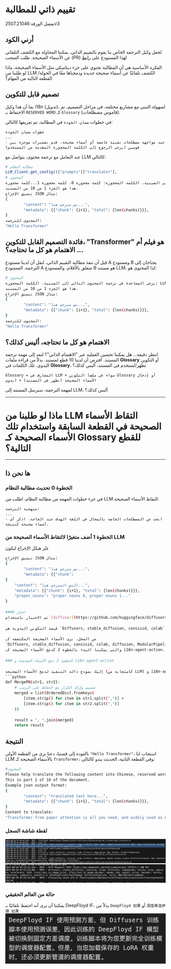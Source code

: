 # تقييم ذاتي للمطالبة

بفضل الورقة 2507.21046v3

## أرني الكود

لجعل وكيل الترجمة الخاص بنا يقوم بالتقييم الذاتي، يمكننا المحاولة مع الكشف التلقائي عن الأسماء الصحيحة.
طلب السحب (PR) لهذا المستودع على [رابط](https://github.com/SamYuan1990/i18n-agent-action/pull/53)

الفكرة الأساسية هي أن المطالبة تحتوي على جزء ديناميكي مثل الأسماء الصحيحة، ماذا لو طلبنا من LLM الكشف تلقائيًا عن أسماء صحيحة جديدة ودمجناها معًا في الجولة/القطعة التالية من المهام؟

## تصميم قابل للتكوين

بما أن هذا وكيل i18n (تدويل)، لسهولة التبني مع مشاريع مختلفة، في مراحل التصميم، تم الاحتفاظ بـ `RESERVED WORD` كـ `Glossary` (قاموس مصطلحات).

في خطوات `ضمان الجودة` في المطالبة، تم تعريفها كالتالي:
```
خطوات ضمان الجودة
...
- عند مواجهة مصطلحات تقنية غامضة أو أسماء صحيحة، قدم تفسيرات موجزة بين قوسين (يرجى الرجوع إلى الكلمة المحجوزة المقدمة من المستخدم)
```

عند التعامل مع ترجمة محتوى، يتواصل مع LLM كالتالي:
```bash
# مطالبة النظام
LLM_Client.get_config()["prompts"]["translator"],
# المحتوى
يرجى المساعدة في ترجمة المحتوى التالي إلى الصينية، الكلمة المحجوزة: كلمة محجوزة 0، كلمة محجوزة 1...كلمة محجوزة n باللغة الإنجليزية.
هذا هو الجزء 1 من 10 من المستند.
تنسيق الإخراج JSON مثال:
{
        "content": "نص مترجم هنا...",
        "metadata": {{"chunk": {i+1}, "total": {len(chunks)}}},
}
المحتوى للترجمة:
"Hello Transformer"
```

## فائدة التصميم القابل للتكوين، "Transformer" هو فيلم أم ... الاهتمام هو كل ما تحتاجه؟

قبل أن ننفذ مطالبة التقييم الذاتي، لنقل أن لدينا مستودع A ومستودع B يحتاجان إلى الترجمة.
المستودع A متعلق بالأفلام، والمستودع B هو مستند LLM، لذا المحتوى هو:

```bash
# المحتوى
يرجى المساعدة في ترجمة المحتوى التالي إلى الصينية، الكلمة المحجوزة: LLM باللغة الإنجليزية.
هذا هو الجزء 1 من 10 من المستند.
تنسيق الإخراج JSON مثال:
{
        "content": "نص مترجم هنا...",
        "metadata": {{"chunk": {i+1}, "total": {len(chunks)}}},
}
المحتوى للترجمة:
"Hello Transformer"
```

## الاهتمام هو كل ما تحتاجه، أليس كذلك؟

انتظر دقيقة... هل يمكننا تحسين العملية عبر "الاهتمام الذاتي"؟
لنعد إلى مهمة ترجمة المستند. افترض أن لدينا 10 قطع لمستند.
بدلاً من قراءة ملفات **Glossary** أو التكوين اليدوي.
تلك الكلمات في **Glossary**، تظهر/تُستخدم في المستند، أليس كذلك؟

```
Glossary = المعارف في LLM + التكوين (سواء في ملف Glossary أو إدخال يدوي) + الأسماء الصحيحة (تظهر في المستند)
```

لمهمة الترجمة، سنرسل المستند إلى LLM، أليس كذلك؟

---

# ماذا لو طلبنا من LLM التقاط الأسماء الصحيحة في القطعة السابقة واستخدام تلك الأسماء الصحيحة كـ Glossary للقطع التالية؟

---

## ها نحن ذا

### الخطوة 0 تحديث مطالبة النظام

في جزء خطوات المهمة من مطالبة النظام، اطلب من LLM التقاط الأسماء الصحيحة.
```
منهجية الترجمة:
...
- ابحث عن المصطلحات الخاصة بالمجال في اللغة الهدف عند الحاجة، اذكر أي أسماء صحيحة كنتيجة.
```

### الخطوة 1 أضف متغيرًا لالتقاط الأسماء الصحيحة من LLM

غيّر هيكل الإخراج ليكون
```bash
تنسيق الإخراج JSON مثال:
{
        "content": "نص مترجم هنا...",
        "metadata": {{"chunk": 
{
    "content": "النص المترجم هنا...",
    "metadata": {{"chunk": {i+1}, "total": {len(chunks)}}},
    "proper_nouns": "proper nouns 0, proper nouns 1..."
}

#### اختبار
تم الاختبار باستخدام [diffuser](https://github.com/huggingface/diffusers/pull/12179)

قيمة التكوين اليدوية هي `Diffusers, stable_diffusion, consisid, colab`.

من السجل، نرى الأسماء الصحيحة المكتشفة كـ
`Diffusers, stable_diffusion, consisid, colab, diffusion, ModularPipeline, YiYiXu, modular-diffdiff, modular-diffdiff-0704, DiffDiffBlocks`
والتي يمكننا البدء بالخطوة 2 كدمج الأسماء الصحيحة كـ i18n-agent-action.

### الخطوة 2 دمج الأسماء الصحيحة و i18n-agent-action

إليك نموذج دالة التنفيذ لدمج الأسماء الصحيحة (كاستجابة من LLM) و i18n-agent-action
```python
def MergePN(str1, str2):
    # تقسيم وإزالة التكرار مع الحفاظ على الترتيب
    merged = list(OrderedDict.fromkeys(
        [item.strip() for item in str1.split(",")] + 
        [item.strip() for item in str2.split(",")]
    ))

    result = ", ".join(merged)
    return result
```

## النتيجة

بالعودة إلى قصتنا، دعنا نرى من القطعة الأولى `"Hello Transformer"`، استجاب لنا LLM بالأسماء الصحيحة كـ `Transformer`، وفي القطعة الثانية، الحديث يبدو كالتالي:
```bash
#المحتوى
Please help translate the following content into Chinese, reserved word: Transformer, LLM in English.
This is part 2 of 10 of the document.
Example json output format:
{
        "content": "translated text here...",
        "metadata": {{"chunk": {i+1}, "total": {len(chunks)}}},
}
Content to translate:
"Transformer from paper attention is all you need, and widely used as LLM...."
```

### لقطة شاشة السجل
![](./img/selfevaluate.png)
![](./img/selfevaluate2.png)

### حالة من العالم الحقيقي

يمكننا أن نرى أنه احتفظ تلقائيًا بـ DeepFloyd IF، بدلاً من `DeepFloyd 如果` أو `深度弗洛伊德 如果`
![](./img/selfevaluate3.png)